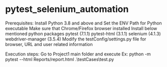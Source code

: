 # pytest_selenium_automation

Prerequisites:
Install Python 3.8 and above and Set the ENV Path for Python executable
Make sure that Chrome/Firefox browser installed
Install below mentioned python packages
pytest (7.1.1)
pytest-html (3.1.1)
selenium (4.1.3)
webdriver-manager (3.5.4)
Modify the testConfig/settings.py file for browser, URL and user related information

Execution steps:
Go to Project1 main folder and execute
	Ex: python -m pytest --html Reports/report.html  .\testCases\test.py
 
